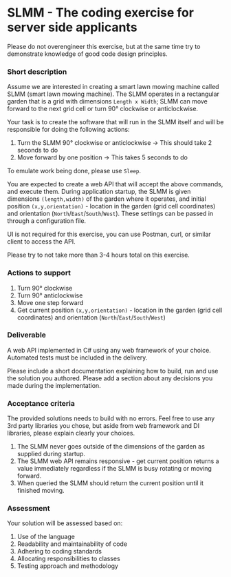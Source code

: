 SLMM - The coding exercise for server side applicants
=====================================================

Please do not overengineer this exercise, but at the same time try to demonstrate knowledge of good code design principles.

### Short description
Assume we are interested in creating a smart lawn mowing machine called SLMM (smart lawn mowing machine).
The SLMM operates in a rectangular garden that is a grid with dimensions `Length x Width`; SLMM can move forward
to the next grid cell or turn 90° clockwise or anticlockwise.

Your task is to create the software that will run in the SLMM itself and will be responsible for doing the following actions:

1. Turn the SLMM 90° clockwise or anticlockwise -> This should take 2 seconds to do
1. Move forward by one position -> This takes 5 seconds to do

To emulate work being done, please use `Sleep`.

You are expected to create a web API that will accept the above commands, and execute them. During application startup,
the SLMM is given dimensions `(length,width)` of the garden where it operates, and initial position `(x,y,orientation)` - location in the garden (grid cell coordinates) and orientation (`North`/`East`/`South`/`West`). These settings can be passed in through a configuration file.

UI is not required for this exercise, you can use Postman, curl, or similar client to access the API.

Please try to not take more than 3-4 hours total on this exercise.

### Actions to support
1. Turn 90° clockwise
1. Turn 90° anticlockwise
1. Move one step forward
1. Get current position `(x,y,orientation)` - location in the garden (grid cell coordinates) and orientation (`North`/`East`/`South`/`West`)

### Deliverable
A web API implemented in C# using any web framework of your choice. Automated tests must be included in the delivery.

Please include a short documentation explaining how to build, run and use the solution you authored. Please add a section about any decisions you made during the implementation.

### Acceptance criteria

The provided solutions needs to build with no errors. Feel free to use any 3rd party libraries you chose, but aside from web framework and DI libraries, please explain clearly your choices.

1. The SLMM never goes outside of the dimensions of the garden as supplied during startup.
1. The SLMM web API remains responsive - get current position returns a value immediately regardless if the SLMM is busy rotating or moving forward.
1. When queried the SLMM should return the current position until it finished moving.

### Assessment

Your solution will be assessed based on:
1. Use of the language
1. Readability and maintainability of code
1. Adhering to coding standards
1. Allocating responsibilities to classes
1. Testing approach and methodology